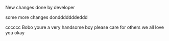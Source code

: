 New changes done by developer

some more changes dondddddddeddd


cccccc
Bobo youre a very handsome boy
please care for others 
we all love you okay
